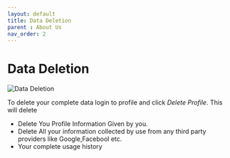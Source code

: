 ```yaml
---
layout: default
title: Data Deletion
parent : About Us
nav_order: 2
---
```


Data Deletion
==============
 
 ![Data Deletion](/docs/assets/images/data-deletion.jpeg "Data Deletion")

 To delete your complete data login to profile and click *Delete Profile*. This will delete
 - Delete You Profile Information Given by you.
 - Delete All your information collected by use from any third party providers like Google,Facebool etc.
 - Your complete usage history
